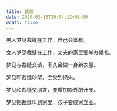 ```yaml
---
title: 裁缝
date: 2020-02-15T20:54:12+08:00
draft: false
---
```


男人梦见裁缝在工作，自己会富有。<br>


女人梦见裁缝在工作，丈夫的家里要举办婚礼。<br>


梦见与裁缝交谈，不久会做一身新衣服。<br>


梦见和裁缝吵架，会受到损失。<br>


梦见和裁缝交朋友，要增加额外的开支。<br>


梦见把裁缝叫到家里，孩子要成家立业。<br>
